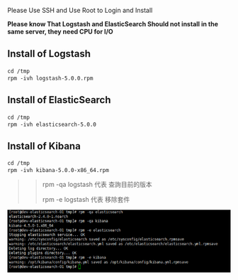 Please Use SSH and Use Root to Login and Install


**Please know That Logstash and ElasticSearch Should not install in the same server, they need CPU for I/O**


## Install of Logstash
    cd /tmp
    rpm -ivh logstash-5.0.0.rpm
## Install of ElasticSearch
    cd /tmp
    rpm -ivh elasticsearch-5.0.0
## Install of Kibana
    cd /tmp
    rpm -ivh kibana-5.0.0-x86_64.rpm
    
>> rpm -qa logstash  代表 查詢目前的版本
>> 
>> rpm -e logstash 代表 移除套件    
    
![](2.png)    